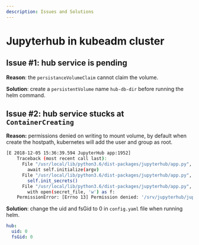 ```yaml
---
description: Issues and Solutions
---
```


# Jupyterhub in kubeadm cluster

## Issue \#1: hub service is pending

**Reason**: the `persistanceVolumeClaim` cannot claim the volume.

**Solution**: create a `persistentVolume` name `hub-db-dir` before running the helm command.

## Issue \#2: hub service stucks at `ContainerCreating`

**Reason:** permissions denied on writing to mount volume, by default when create the hostpath, kubernetes will add the user and group as root.

```bash
[E 2018-12-05 15:36:39.594 JupyterHub app:1952]
    Traceback (most recent call last):
      File "/usr/local/lib/python3.6/dist-packages/jupyterhub/app.py", line 1949, in launch_instance_async
        await self.initialize(argv)
      File "/usr/local/lib/python3.6/dist-packages/jupyterhub/app.py", line 1673, in initialize
        self.init_secrets()
      File "/usr/local/lib/python3.6/dist-packages/jupyterhub/app.py", line 1055, in init_secrets
        with open(secret_file, 'w') as f:
    PermissionError: [Errno 13] Permission denied: '/srv/jupyterhub/jupyterhub_cookie_secret'
```

**Solution**: change the uid and fsGid to 0 in `config.yaml` file when running helm.

```yaml
hub:
  uid: 0
  fsGid: 0
```

